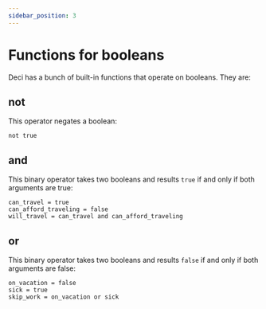```yaml
---
sidebar_position: 3
---
```


# Functions for booleans

Deci has a bunch of built-in functions that operate on booleans. They are:

## not

This operator negates a boolean:

```deci live
not true
```

## and

This binary operator takes two booleans and results `true` if and only if both arguments are true:

```deci live
can_travel = true
can_afford_traveling = false
will_travel = can_travel and can_afford_traveling
```

## or

This binary operator takes two booleans and results `false` if and only if both arguments are false:

```deci live
on_vacation = false
sick = true
skip_work = on_vacation or sick
```
